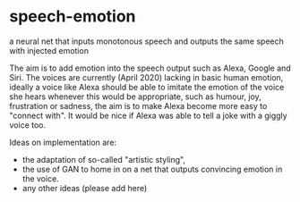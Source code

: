 # speech-emotion
a neural net that inputs monotonous speech and outputs the same speech with injected emotion

The aim is to add emotion into the speech output such as Alexa, Google and Siri.
The voices are currently (April 2020) lacking in basic human emotion, ideally a voice like Alexa should be able to imitate the emotion of the voice she hears whenever this would be appropriate, such as humour, joy, frustration or sadness, the aim is to make Alexa become more easy to "connect with".
It would be nice if Alexa was able to tell a joke with a giggly voice too.

Ideas on implementation are:
- the adaptation of so-called "artistic styling", 
- the use of GAN to home in on a net that outputs convincing emotion in the voice.
- any other ideas (please add here)

